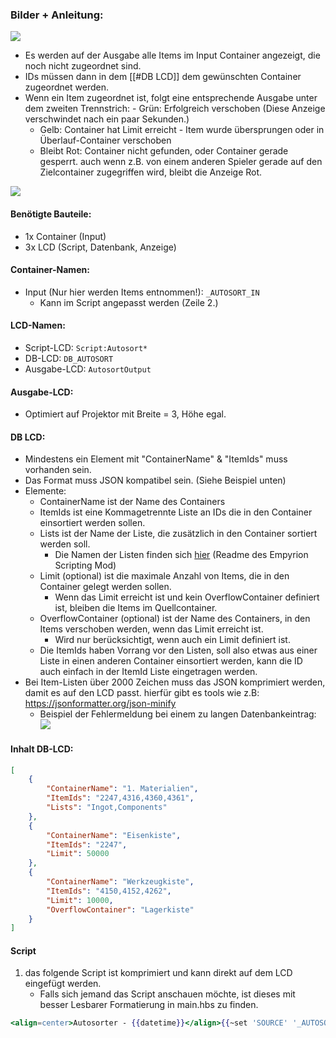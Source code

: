 ### Bilder + Anleitung:
![](Screenshots/img1.png)
- Es werden auf der Ausgabe alle Items im Input Container angezeigt, die noch nicht zugeordnet sind.
- IDs müssen dann in dem [[#DB LCD]] dem gewünschten Container zugeordnet werden.
- Wenn ein Item zugeordnet ist, folgt eine entsprechende Ausgabe unter dem zweiten Trennstrich:
        - Grün: Erfolgreich verschoben (Diese Anzeige verschwindet nach ein paar Sekunden.)
    - Gelb: Container hat Limit erreicht - Item wurde übersprungen oder in Überlauf-Container verschoben
    - Bleibt Rot: Container nicht gefunden, oder Container gerade gesperrt. auch wenn z.B. von einem anderen Spieler gerade auf den Zielcontainer zugegriffen wird, bleibt die Anzeige Rot.

![](Screenshots/img2.png)

#### Benötigte Bauteile:
- 1x Container (Input)
- 3x LCD (Script, Datenbank, Anzeige)
#### Container-Namen:
- Input (Nur hier werden Items entnommen!): `_AUTOSORT_IN`
    - Kann im Script angepasst werden (Zeile 2.)
#### LCD-Namen:
- Script-LCD: `Script:Autosort*`
- DB-LCD: `DB_AUTOSORT`
- Ausgabe-LCD: `AutosortOutput`
#### Ausgabe-LCD:
- Optimiert auf Projektor mit Breite = 3, Höhe egal.
#### DB LCD:
- Mindestens ein Element mit "ContainerName" & "ItemIds" muss vorhanden sein.
- Das Format muss JSON kompatibel sein. (Siehe Beispiel unten)
- Elemente:
    - ContainerName ist der Name des Containers
    - ItemIds ist eine Kommagetrennte Liste an IDs die in den Container einsortiert werden sollen.
    - Lists ist der Name der Liste, die zusätzlich in den Container sortiert werden soll.
        - Die Namen der Listen finden sich [hier](https://github.com/GitHub-TC/EmpyrionScripting#vordefinierte-id-listen) (Readme des Empyrion Scripting Mod)
    - Limit (optional) ist die maximale Anzahl von Items, die in den Container gelegt werden sollen.
        - Wenn das Limit erreicht ist und kein OverflowContainer definiert ist, bleiben die Items im Quellcontainer.
    - OverflowContainer (optional) ist der Name des Containers, in den Items verschoben werden, wenn das Limit erreicht ist.
        - Wird nur berücksichtigt, wenn auch ein Limit definiert ist.
    - Die ItemIds haben Vorrang vor den Listen, soll also etwas aus einer Liste in einen anderen Container einsortiert werden, kann die ID auch einfach in der ItemId Liste eingetragen werden.
- Bei Item-Listen über 2000 Zeichen muss das JSON komprimiert werden, damit es auf den LCD passt. hierfür gibt es tools wie z.B: https://jsonformatter.org/json-minify
    - Beispiel der Fehlermeldung bei einem zu langen Datenbankeintrag:
![](Screenshots/img3.png)
#### Inhalt DB-LCD:
```json
[
    {
        "ContainerName": "1. Materialien",
        "ItemIds": "2247,4316,4360,4361",
        "Lists": "Ingot,Components"
    },
    {
        "ContainerName": "Eisenkiste",
        "ItemIds": "2247",
        "Limit": 50000
    },
    {
        "ContainerName": "Werkzeugkiste",
        "ItemIds": "4150,4152,4262",
        "Limit": 10000,
        "OverflowContainer": "Lagerkiste"
    }
]
```

#### Script
1. das folgende Script ist komprimiert und kann direkt auf dem LCD eingefügt werden.
    - Falls sich jemand das Script anschauen möchte, ist dieses mit besser Lesbarer Formatierung in main.hbs zu finden.
```handlebars
<align=center>Autosorter - {{datetime}}</align>{{~set 'SOURCE' '_AUTOSORT_IN'}}{{~set 'DBLCDNAME' 'DB_AUTOSORT'}}{{~set 'SEPARATOR' '<align=center>================================================================================================</align>'}}<align=center>Autosort Inhalt (bei Permanent bleibenden Elementen die IDs in die DB eintragen)</align>{{@root.Data.SEPARATOR}}ID<pos=4em></pos><pos=5em>Anzahl</pos><pos=11em>Name</pos>{{#items @root.E.S @root.Data.SOURCE}}<color=red>{{Id}}</color><pos=4em></pos><pos=5em><color=green>{{Count}}</color></pos><pos=11em><color=white>{{i18n Id}}</color></pos>{{/items}}{{@root.Data.SEPARATOR}}{{devices @root.E.S @root.Data.DBLCDNAME}}{{gettext .0}}{{#fromjson .}}{{#each .}}{{#jsontodictionary .}}{{#items @root.E.S @root.Data.SOURCE}}{{#test Id in ../ItemIds}}<color=red>TODO: {{../Count}} x {{i18n ../Id}} -> {{../../ContainerName}}</color>{{#if ../../Limit}}{{#move ../. @root.E.S ../../ContainerName ../../Limit}}<color=green>DONE: {{../../Count}} x {{i18n ../../Id}} -> {{../../../ContainerName}} (Limit: {{../../../Limit}})</color>{{/move}}{{#if ../../../OverflowContainer}}<color=yellow>OVERFLOW: Moving to {{../../../OverflowContainer}}</color>{{#move ../. @root.E.S ../../../OverflowContainer}}<color=green>DONE: {{../../Count}} x {{i18n ../../Id}} -> {{../../../../OverflowContainer}} (Overflow)</color>{{/move}}{{else}}<color=yellow>SKIPPED: Container {{../../../ContainerName}} reached limit of {{../../../Limit}}</color>{{/if}}{{else}}{{#move ../. @root.E.S ../../ContainerName}}<color=green>DONE: {{../../Count}} x {{i18n ../../Id}} -> {{../../../ContainerName}}</color>{{/move}}{{/if}}{{/test}}{{/items}}{{split Lists ','}}{{~#each .}}{{#items @root.E.S @root.Data.SOURCE}}{{#test Id in (lookup @root.ids ../.)}}{{#if ../../../../Limit}}{{#move ../. @root.E.S ../../../../ContainerName ../../../../Limit}}<color=green>[LISTS]DONE: {{../../Count}} x {{i18n ../../Id}} -> {{../../../../../ContainerName}} (Limit: {{../../../../../Limit}})</color>{{/move}}{{#if ../../../../../OverflowContainer}}<color=yellow>[LISTS]OVERFLOW: Moving to {{../../../../../OverflowContainer}}</color>{{#move ../. @root.E.S ../../../../../OverflowContainer}}<color=green>[LISTS]DONE: {{../../Count}} x {{i18n ../../Id}} -> {{../../../../../../OverflowContainer}} (Overflow)</color>{{/move}}{{else}}<color=yellow>[LISTS]SKIPPED: Container {{../../../../../ContainerName}} reached limit of {{../../../../../Limit}}</color>{{/if}}{{else}}{{#move ../. @root.E.S ../../../../ContainerName}}<color=green>[LISTS]DONE: {{../../Count}} x {{i18n ../../Id}} -> {{../../../../../ContainerName}}</color>{{/move}}{{/if}}{{/test}}{{/items}}{{/each}}{{/split}}{{/jsontodictionary}}{{/each}}{{/fromjson}}{{/gettext}}{{/devices}}
